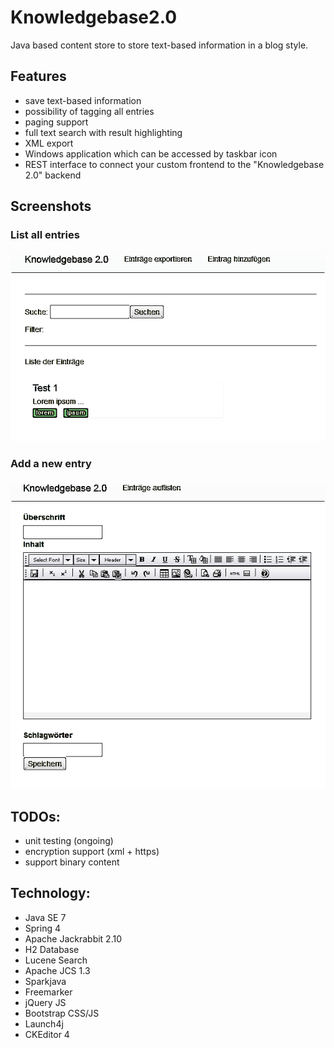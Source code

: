 # Knowledgebase2.0

Java based content store to store text-based information in a blog style.

## Features

- save text-based information
- possibility of tagging all entries
- paging support
- full text search with result highlighting
- XML export
- Windows application which can be accessed by taskbar icon
- REST interface to connect your custom frontend to the "Knowledgebase 2.0" backend

## Screenshots

### List all entries

![List of entries](src/main/resources/public/images/list.png)

### Add a new entry

![Add new entry](src/main/resources/public/images/add.png)

## TODOs:

- unit testing (ongoing)
- encryption support (xml + https)
- support binary content

## Technology:

- Java SE 7
- Spring 4
- Apache Jackrabbit 2.10
- H2 Database
- Lucene Search
- Apache JCS 1.3
- Sparkjava
- Freemarker
- jQuery JS
- Bootstrap CSS/JS
- Launch4j
- CKEditor 4
